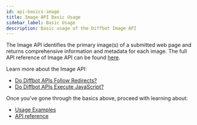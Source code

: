 ```yaml
---
id: api-basics-image
title: Image API Basic Usage
sidebar_label: Basic Usage
description: Basic usage of the Diffbot Image API
---
```


The Image API identifies the primary image(s) of a submitted web page and returns comprehensive information and metadata for each image.
The full API reference of Image API can be found [here](api-image).

Learn more about the Image API:

- [Do Diffbot APIs Follow Redirects?](explain-apis-follow-redirects)
- [Do Diffbot APIs Execute JavaScript?](explain-apis-javascript-support)

Once you've gone through the basics above, proceed with learning about:

- [Usage Examples](api-usage-image)
- [API reference](api-image)